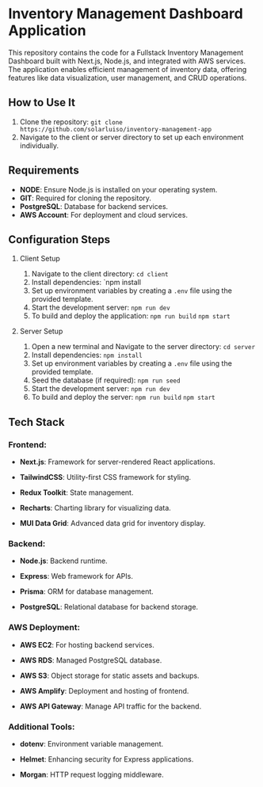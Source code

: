 # Inventory Management Dashboard Application

This repository contains the code for a Fullstack Inventory Management Dashboard built with Next.js, Node.js, and integrated with AWS services. The application enables efficient management of inventory data, offering features like data visualization, user management, and CRUD operations.

## How to Use It

1.  Clone the repository: `git clone https://github.com/solarluiso/inventory-management-app`
2.  Navigate to the client or server directory to set up each environment individually.

## Requirements

- **NODE**: Ensure Node.js is installed on your operating system.
- **GIT**: Required for cloning the repository.
- **PostgreSQL**: Database for backend services.
- **AWS Account**: For deployment and cloud services.

## Configuration Steps

1. Client Setup

   1. Navigate to the client directory: `cd client`
   2. Install dependencies: `npm install
   3. Set up environment variables by creating a `.env` file using the provided template.
   4. Start the development server: `npm run dev`
   5. To build and deploy the application: `npm run build` `npm start`

2. Server Setup

   1. Open a new terminal and Navigate to the server directory: `cd server`
   2. Install dependencies: `npm install`
   3. Set up environment variables by creating a `.env` file using the provided template.
   4. Seed the database (if required): `npm run seed`
   5. Start the development server: `npm run dev`
   6. To build and deploy the server: `npm run build` `npm start`

## Tech Stack

### Frontend:

- **Next.js**: Framework for server-rendered React applications.

- **TailwindCSS**: Utility-first CSS framework for styling.

- **Redux Toolkit**: State management.

- **Recharts**: Charting library for visualizing data.

- **MUI Data Grid**: Advanced data grid for inventory display.

### Backend:

- **Node.js**: Backend runtime.

- **Express**: Web framework for APIs.

- **Prisma**: ORM for database management.

- **PostgreSQL**: Relational database for backend storage.

### AWS Deployment:

- **AWS EC2**: For hosting backend services.

- **AWS RDS**: Managed PostgreSQL database.

- **AWS S3**: Object storage for static assets and backups.

- **AWS Amplify**: Deployment and hosting of frontend.

- **AWS API Gateway**: Manage API traffic for the backend.

### Additional Tools:

- **dotenv**: Environment variable management.

- **Helmet**: Enhancing security for Express applications.

- **Morgan**: HTTP request logging middleware.
